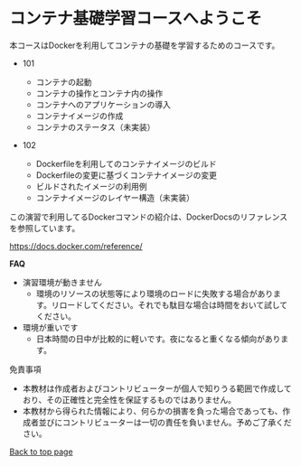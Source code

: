 # コンテナ基礎学習コースへようこそ

本コースはDockerを利用してコンテナの基礎を学習するためのコースです。

- 101
  - コンテナの起動
  - コンテナの操作とコンテナ内の操作
  - コンテナへのアプリケーションの導入
  - コンテナイメージの作成
  - コンテナのステータス（未実装）
  
- 102
  - Dockerfileを利用してのコンテナイメージのビルド
  - Dockerfileの変更に基づくコンテナイメージの変更
  - ビルドされたイメージの利用例
  - コンテナイメージのレイヤー構造（未実装）
  
この演習で利用してるDockerコマンドの紹介は、DockerDocsのリファレンスを参照しています。

https://docs.docker.com/reference/

**FAQ**
- 演習環境が動きません
  - 環境のリソースの状態等により環境のロードに失敗する場合があります。リロードしてください。それでも駄目な場合は時間をおいて試してください。
- 環境が重いです
  - 日本時間の日中が比較的に軽いです。夜になると重くなる傾向があります。

免責事項
- 本教材は作成者およびコントリビューターが個人で知りうる範囲で作成しており、その正確性と完全性を保証するものではありません。
- 本教材から得られた情報により、何らかの損害を負った場合であっても、作成者並びにコントリビューターは一切の責任を負いません。予めご了承ください。

[Back to top page](https://www.katacoda.com/mayumi)